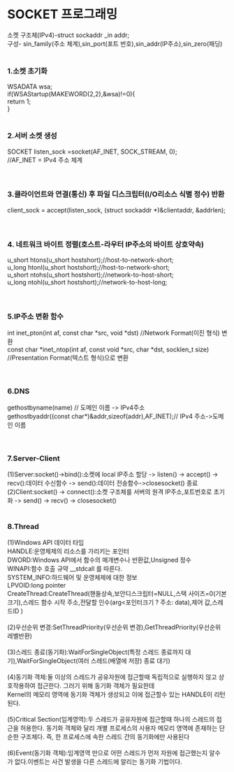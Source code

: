 #  SOCKET 프로그래밍

소켓 구조체(IPv4)-struct sockaddr _in addr;  <br>
구성- sin_family(주소 체계),sin_port(포트 번호),sin_addr(IP주소),sin_zero(패딩)
<br><br>
### 1.소켓 초기화 <br> 
WSADATA wsa; <br>
if(WSAStartup(MAKEWORD(2,2),&wsa)!=0){ <br>
return 1; <br>
}
 <br> <br>
### 2.서버 소켓 생성 <br>
SOCKET listen_sock =socket(AF_INET, SOCK_STREAM, 0); <br>
//AF_INET = IPv4 주소 체계 <br>
 <br> <br>
### 3.클라이언트와 연결(통신) 후 파일 디스크립터(I/O리소스 식별 정수) 반환 <br>
client_sock = accept(listen_sock, (struct sockaddr *)&clientaddr, &addrlen); <br>
 <br> <br>

###  4. 네트워크 바이트 정렬(호스트-라우터 IP주소의 바이트 상호약속) <br>
u_short htons(u_short hostshort);//host-to-network-short; <br>
u_long htonl(u_short hostshort);//host-to-network-short; <br>
u_short ntohs(u_short hostshort);//network-to-host-short; <br>
u_long ntohl(u_short hostshort);//network-to-host-long; <br>
 <br> <br>
###  5.IP주소 변환 함수 <br>
int inet_pton(int af, const char *src, void *dst) //Network Format(이진 형식) 변환 <br>
const char *inet_ntop(int af, const void *src, char *dst, socklen_t size) //Presentation Format(텍스트 형식)으로 변환 <br>
 <br> <br>
###  6.DNS <br>
gethostbyname(name) //  도메인 이름 -> IPv4주소  <br>
gethostbyaddr((const char*)&addr,sizeof(addr),AF_INET);// IPv4 주소->도메인 이름 <br>
 <br> <br>
###  7.Server-Client <br>
(1)Server:socket()->bind():소켓에 local IP주소 할당 -> listen() -> accept() -> recv():데이터 수신함수 -> send():데이터 전송함수->closesocket() 종료   <br>
(2)Client:socket() -> connect():소켓 구조체를 서버의 원격 IP주소,포트번호로 초기화 -> send() -> recv() -> closesocket() <br> <br>
###  8.Thread <br>
(1)Windows API 데이터 타입<br>
HANDLE:운영체제의 리소스를 가리키는 포인터<br>
DWORD:Windows API에서 함수의 매개변수나 반환값,Unsigned 정수<br>
WINAPI:함수 호출 규약 __stdcall 를 따른다.<br>
SYSTEM_INFO:하드웨어 및 운영체제에 대한 정보<br>
LPVOID:long pointer<br>
CreateThread:CreateThread(핸들상속,보안디스크립터=NULL,스택 사이즈=0(기본크기),스레드 함수 시작 주소,전달할 인수(arg<포인터크기 ? 주소: data),제어 값,스레드ID )<br><br>
(2)우선순위 변경:SetThreadPriority(우선순위 변경),GetThreadPriority(우선순위 레벨반환)<br><br>
(3)스레드 종료(동기화):WaitForSingleObject(특정 스레드 종료까지 대기),WaitForSingleObject(여러 스레드(배열에 저장) 종료 대기)<br><br>
(4)동기화 객체:둘 이상의 스레드가 공유자원에 접근할때 독립적으로 실행하지 않고 상호작용하여 접근한다. 그러기 위해 동기화 객체가 필요한데<br> Kernel의 메모리 영역에
동기화 객체가 생성되고 이에 접근할수 있는 HANDLE이 리턴된다.<br><br>
(5)Critical Section(임계영역):두 스레드가 공유자원에 접근할때 하나의 스레드의 접근을 허용한다. 동기화 객체와 달리 개별 프로세스의 사용자 메모리 영역에 존재하는 단순한 구조체다. 즉, 한 프로세스에 속한 스레드 간의 동기화에만 사용된다<br><br>
(6)Event(동기화 객체):임계영역 만으로 어떤 스레드가 먼저 자원에 접근했는지 알수 가 없다.이벤트는 사건 발생을 다른 스레드에 알리는 동기화 기법이다. 
